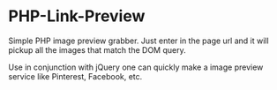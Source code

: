 PHP-Link-Preview
================
Simple PHP image preview grabber. Just enter in the page url and it will pickup all the images that match the DOM query.

Use in conjunction with jQuery one can quickly make a image preview service like Pinterest, Facebook, etc.
